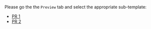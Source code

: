 Please go the the `Preview` tab and select the appropriate sub-template:

* [PR 1](?expand=1&template=pr1.md)
* [PR 2](?expand=1&template=pr2.md)
